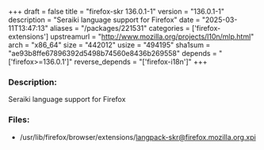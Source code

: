+++
draft = false
title = "firefox-skr 136.0.1-1"
version = "136.0.1-1"
description = "Seraiki language support for Firefox"
date = "2025-03-11T13:47:13"
aliases = "/packages/221531"
categories = ['firefox-extensions']
upstreamurl = "http://www.mozilla.org/projects/l10n/mlp.html"
arch = "x86_64"
size = "442012"
usize = "494195"
sha1sum = "ae93b8ffe67896392d5498b74560e8436b269558"
depends = "['firefox>=136.0.1']"
reverse_depends = "['firefox-i18n']"
+++
### Description: 
Seraiki language support for Firefox

### Files: 
* /usr/lib/firefox/browser/extensions/langpack-skr@firefox.mozilla.org.xpi
